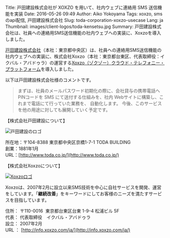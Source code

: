 Title: ⼾⽥建設株式会社が XOXZO を⽤いて、社内ウェブに連絡⽤ SMS 送信機能を実装
Date: 2016-05-26 09:49
Author: Aiko Yokoyama
Tags: xoxzo, smsのapi配信, ⼾⽥建設株式会社
Slug: toda-corporation-xoxzo-usecase
Lang: ja
Thumbnail: images/client-logos/toda-kensetsu.jpg
Summary: 戸田建設株式会社は、社員への連絡用SMS送信機能の社内ウェブへの実装に、Xoxzoを導入しました。

[戸田建設株式会社](http://www.toda.co.jp/)（本社：東京都中央区）は、社員への連絡用SMS送信機能の社内ウェブへの実装に、株式会社Xoxzo（本社：東京都台東区、代表取締役：イクバル・アバドゥラ）の運営する[Xoxzo（ゾクゾー）クラウド・テレフォニー・プラットフォーム](https://www.xoxzo/com/ja/)を導入しました。 

以下は戸田建設株式会社様のコメントです。

> まずは、社員のメールパスワード初期化の際に、会社貸与の携帯電話へ PINコードを SMS
> にて送付する仕組みを、社内 Webサイトに構築し、これまで電話にて⾏っていた業務を、
> ⾃動化します。 今後、このサービスを他の用途に対しても展開していく予定です。

【株式会社戸田建設について】

![戸田建設のロゴ]({filename}/images/client-logos/toda-kensetsu.jpg)

所在地：〒104-8388 東京都中央区京橋1-7-1 TODA BUILDING  
創業：1881年1月  
URL：[http://www.toda.co.jp/](http://www.toda.co.jp/)

【株式会社Xoxzoについて】

[![Xoxzoロゴ]({filename}/images/xoxzo-logo-02.png)](http://info.xoxzo.com/ja/)

Xoxzoは、2007年2月に設立以来SMS技術を中心に自社サービスを開発、運営をしています。「**継続改善**」をキーワードにしてお客様のニーズを満たすサービスを目指しています。

住所： 〒110-0016  東京都台東区台東 1-9-4 松浦ビル 5F  
代表： 代表取締役　イクバル・アバドゥラ  
設立： 2007年2月  
URL ： [http://info.xoxzo.com/ja/](http://info.xoxzo.com/ja/)

